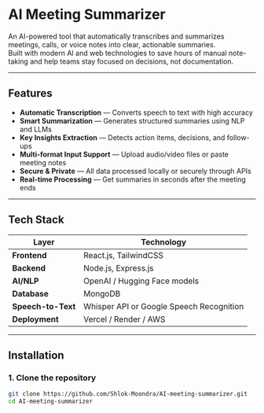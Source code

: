 #  AI Meeting Summarizer

An AI-powered tool that automatically transcribes and summarizes meetings, calls, or voice notes into clear, actionable summaries.  
Built with modern AI and web technologies to save hours of manual note-taking and help teams stay focused on decisions, not documentation.

---

##  Features

-  **Automatic Transcription** — Converts speech to text with high accuracy  
-  **Smart Summarization** — Generates structured summaries using NLP and LLMs  
-  **Key Insights Extraction** — Detects action items, decisions, and follow-ups  
-  **Multi-format Input Support** — Upload audio/video files or paste meeting notes  
-  **Secure & Private** — All data processed locally or securely through APIs  
-  **Real-time Processing** — Get summaries in seconds after the meeting ends  

---

##  Tech Stack

| Layer | Technology |
|-------|-------------|
| **Frontend** | React.js, TailwindCSS |
| **Backend** | Node.js, Express.js |
| **AI/NLP** | OpenAI / Hugging Face models |
| **Database** | MongoDB |
| **Speech-to-Text** | Whisper API or Google Speech Recognition |
| **Deployment** | Vercel / Render / AWS |

---

##  Installation

### 1. Clone the repository
```bash
git clone https://github.com/Shlok-Moondra/AI-meeting-summarizer.git
cd AI-meeting-summarizer
